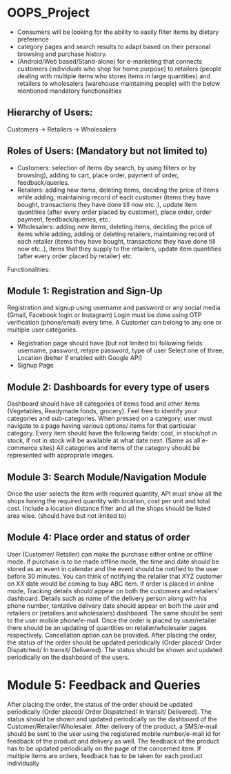 # OOPS_Project
* Consumers will be looking for the ability to easily filter items by dietary preference 
* category pages and search results to adapt based on their personal browsing and purchase history. 
* (Android/Web based/Stand-alone) for e-marketing that connects customers (individuals who shop
for home purpose) to retailers (people dealing with multiple items who stores items in large
quantities) and retailers to wholesalers (warehouse maintaining people) with the below mentioned
mandatory functionalities
## Hierarchy of Users:
Customers -> Retailers -> Wholesalers
## Roles of Users: (Mandatory but not limited to)
* Customers: selection of items (by search, by using filters or by browsing), adding to cart,
place order, payment of order, feedback/queries.
* Retailers: adding new items, deleting items, deciding the price of items while adding,
maintaining record of each customer (items they have bought, transactions they have done
till now etc..), update item quantities (after every order placed by customer), place order,
order payment, feedback/queries, etc.
* Wholesalers: adding new items, deleting items, deciding the price of items while adding,
adding or deleting retailers, maintaining record of each retailer (items they have bought,
transactions they have done till now etc..), items that they supply to the retailers, update
item quantities (after every order placed by retailer) etc.


Functionalities:
## Module 1: Registration and Sign-Up
Registration and signup using username and password or any social media (Gmail, Facebook login
or Instagram)
Login must be done using OTP verification (phone/email) every time.
A Customer can belong to any one or multiple user categories.
* Registration page should have (but not limited to) following fields:
username, password, retype password, type of user Select one of three, Location (better if
enabled with Google API)
* Signup Page

## Module 2: Dashboards for every type of users
Dashboard should have all categories of items food and other items (Vegetables, Readymade
foods, grocery). Feel free to identify your categories and sub-categories.
When pressed on a category, user must navigate to a page having various options/ items for that
particular category.
Every item should have the following fields: cost, in stock/not in stock, if not in stock will be
available at what date next. (Same as all e-commerce sites)
All categories and items of the category should be represented with appropriate images.

## Module 3: Search Module/Navigation Module
Once the user selects the item with required quantity, API must show all the shops having the
required quantity with location, cost per unit and total cost.
Include a location distance filter and all the shops should be listed area wise. (should have but not
limited to)

## Module 4: Place order and status of order
User (Customer/ Retailer) can make the purchase either online or offline mode.
If purchase is to be made offline mode, the time and date should be stored as an event in calendar
and the event should be notified to the user before 30 minutes. You can think of notifying the
retailer that XYZ customer on XX date would be coming to buy ABC item.
If order is placed in online mode, Tracking details should appear on both the customers and
retailers’ dashboard. Details such as name of the delivery person along with his phone number,
tentative delivery date should appear on both the user and retailers or (retailers and wholesalers)
dashboard.
The same should be sent to the user mobile phone/e-mail.
Once the order is placed by user/retailer there should be an updating of quantities on
retailer/wholesaler pages respectively. Cancellation option can be provided.
After placing the order, the status of the order should be updated periodically (Order placed/ Order
Dispatched/ In transit/ Delivered). The status should be shown and updated periodically on the
dashboard of the users.

# Module 5: Feedback and Queries
After placing the order, the status of the order should be updated periodically (Order placed/ Order
Dispatched/ In transit/ Delivered). The status should be shown and updated periodically on the
dashboard of the Customer/Retailer/Wholesaler.
After delivery of the product, a SMS/e-mail should be sent to the user using the registered mobile
number/e-mail id for feedback of the product and delivery as well.
The feedback of the product has to be updated periodically on the page of the concerned item.
If multiple items are orders, feedback has to be taken for each product individually
